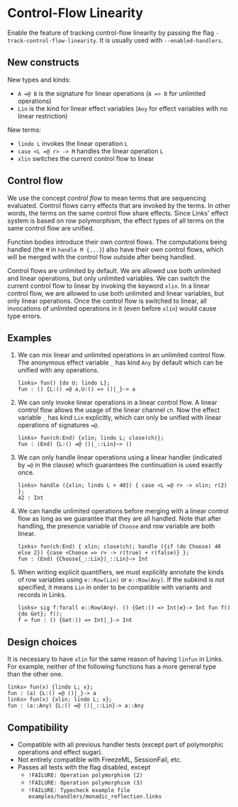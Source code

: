# Control-Flow Linearity

Enable the feature of tracking control-flow linearity by passing the
flag `-track-control-flow-linearity`. It is usually used with
`--enabled-handlers`.

## New constructs

New types and kinds:

* `A =@ B` is the signature for linear operations (`A => B` for unlimited operations)
* `Lin` is the kind for linear effect variables (`Any` for effect
  variables with no linear restriction)

New terms:

* `lindo L` invokes the linear operation `L`
* `case <L =@ r> -> M` handles the linear operation `L`
* `xlin` switches the current control flow to linear


## Control flow

We use the concept *control flow* to mean terms that are sequencing
evaluated. Control flows carry effects that are invoked by the terms.
In other words, the terms on the same control flow share effects.
Since Links' effect system is based on row polymorphism, the effect
types of all terms on the same control flow are unified.

Function bodies introduce their own control flows. The computations
being handled (the `M` in `handle M {...}`) also have their own
control flows, which will be merged with the control flow outside
after being handled.

Control flows are unlimited by default. We are allowed use both
unlimited and linear operations, but only unlimited variables. We can
switch the current control flow to linear by invoking the keyword
`xlin`. In a linear control flow, we are allowed to use both unlimited
and linear variables, but only linear operations. Once the control
flow is switched to linear, all invocations of unlimited operations in
it (even before `xlin`) would cause type errors.

## Examples

1. We can mix linear and unlimited operations in an unlimited control
   flow. The anonymous effect variable `_` has kind `Any` by default
   which can be unified with any operations.

    ```
    links> fun() {do U; lindo L};
    fun : () {L:() =@ a,U:() => ()|_}-> a
    ```

2. We can only invoke linear operations in a linear control flow. A
   linear control flow allows the usage of the linear channel `ch`.
   Now the effect variable `_` has kind `Lin` explicitly, which can
   only be unified with linear operations of signatures `=@`.

    ```
    links> fun(ch:End) {xlin; lindo L; close(ch)};
    fun : (End) {L:() =@ ()|_::Lin}~> ()
    ```

3. We can only handle linear operations using a linear handler
   (indicated by `=@` in the clause) which guarantees the continuation
   is used exactly once.

    ```
    links> handle ({xlin; lindo L + 40}) { case <L =@ r> -> xlin; r(2) };
    42 : Int
    ```

4. We can handle unlimited operations before merging with a linear
   control flow as long as we guarantee that they are all handled.
   Note that after handling, the presence variable of `Choose` and row
   variable are both linear.

    ```
    links> fun(ch:End) { xlin; close(ch); handle ({if (do Choose) 40 else 2}) {case <Choose => r> -> r(true) + r(false)} };
    fun : (End) {Choose{_::Lin}|_::Lin}~> Int
    ```

5. When writing explicit quantifiers, we must explicitly annotate the
   kinds of row variables using `e::Row(Lin)` or `e::Row(Any)`. If the
   subkind is not specified, it means `Lin` in order to be compatible
   with variants and records in Links.

    ```
    links> sig f:forall e::Row(Any). () {Get:() => Int|e}-> Int fun f() {do Get}; f();
    f = fun : () {Get:() => Int|_}-> Int
    ```

## Design choices

It is necessary to have `xlin` for the same reason of having `linfun`
in Links. For example, neither of the following functions has a more
general type than the other one.

```
links> fun(x) {lindo L; x};
fun : (a) {L:() =@ ()|_}-> a
links> fun(x) {xlin; lindo L; x};
fun : (a::Any) {L:() =@ ()|_::Lin}-> a::Any
```

## Compatibility

* Compatible with all previous handler tests (except part of
  polymorphic operations and effect sugar).
* Not entirely compatible with FreezeML, SessionFail, etc.
* Passes all tests with the flag disabled, except
  * `!FAILURE: Operation polymorphism (2)`
  * `!FAILURE: Operation polymorphism (3)`
  * `!FAILURE: Typecheck example file examples/handlers/monadic_reflection.links`
